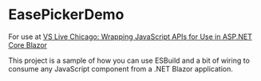 # EasePickerDemo

For use at [VS Live Chicago: Wrapping JavaScript APIs for Use in ASP.NET Core Blazor](https://vslive.com/Events/Chicago-2024/Sessions/Thursday/H09-Wrapping-JavaScript-APIs-for-Use-in-ASPNET-Core-Blazor.aspx)

This project is a sample of how you can use ESBuild and a bit of wiring to consume
any JavaScript component from a .NET Blazor application.
